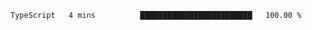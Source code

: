 <!--START_SECTION:waka-->

```txt
TypeScript   4 mins          █████████████████████████   100.00 %
```

<!--END_SECTION:waka-->